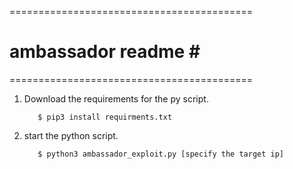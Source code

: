 ==========================================
#          ambassador readme             #                                                #        
==========================================

1. Download the requirements for the py script.
          
          $ pip3 install requirments.txt

2. start the python script.

          $ python3 ambassador_exploit.py [specify the target ip]


